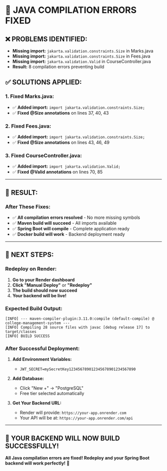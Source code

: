 # 🚀 **JAVA COMPILATION ERRORS FIXED**

## ❌ **PROBLEMS IDENTIFIED:**
- **Missing import:** `jakarta.validation.constraints.Size` in Marks.java
- **Missing import:** `jakarta.validation.constraints.Size` in Fees.java  
- **Missing import:** `jakarta.validation.Valid` in CourseController.java
- **Result:** 8 compilation errors preventing build

## ✅ **SOLUTIONS APPLIED:**

### **1. Fixed Marks.java:**
- ✅ **Added import:** `import jakarta.validation.constraints.Size;`
- ✅ **Fixed @Size annotations** on lines 37, 40, 43

### **2. Fixed Fees.java:**
- ✅ **Added import:** `import jakarta.validation.constraints.Size;`
- ✅ **Fixed @Size annotations** on lines 43, 46, 49

### **3. Fixed CourseController.java:**
- ✅ **Added import:** `import jakarta.validation.Valid;`
- ✅ **Fixed @Valid annotations** on lines 70, 85

---

## 🎯 **RESULT:**

### **After These Fixes:**
- ✅ **All compilation errors resolved** - No more missing symbols
- ✅ **Maven build will succeed** - All imports available
- ✅ **Spring Boot will compile** - Complete application ready
- ✅ **Docker build will work** - Backend deployment ready

---

## 🚀 **NEXT STEPS:**

### **Redeploy on Render:**
1. **Go to your Render dashboard**
2. **Click "Manual Deploy"** or **"Redeploy"**
3. **The build should now succeed**
4. **Your backend will be live!**

### **Expected Build Output:**
```
[INFO] --- maven-compiler-plugin:3.11.0:compile (default-compile) @ college-management-system ---
[INFO] Compiling 28 source files with javac [debug release 17] to target/classes
[INFO] BUILD SUCCESS
```

### **After Successful Deployment:**
1. **Add Environment Variables:**
   - `JWT_SECRET=mySecretKey123456789012345678901234567890`

2. **Add Database:**
   - Click "New +" → "PostgreSQL"
   - Free tier selected automatically

3. **Get Your Backend URL:**
   - Render will provide: `https://your-app.onrender.com`
   - Your API will be at: `https://your-app.onrender.com/api`

---

## 🎉 **YOUR BACKEND WILL NOW BUILD SUCCESSFULLY!**

**All Java compilation errors are fixed! Redeploy and your Spring Boot backend will work perfectly!** 🚀
